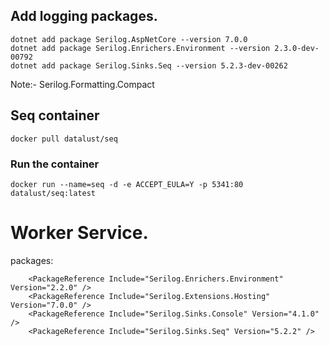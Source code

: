 

## Add logging packages. 

```
dotnet add package Serilog.AspNetCore --version 7.0.0
dotnet add package Serilog.Enrichers.Environment --version 2.3.0-dev-00792
dotnet add package Serilog.Sinks.Seq --version 5.2.3-dev-00262
```

Note:-
Serilog.Formatting.Compact


## Seq container
```
docker pull datalust/seq
```
### Run the container
```
docker run --name=seq -d -e ACCEPT_EULA=Y -p 5341:80 datalust/seq:latest
```


# Worker Service.
packages:
```
    <PackageReference Include="Serilog.Enrichers.Environment" Version="2.2.0" />
    <PackageReference Include="Serilog.Extensions.Hosting" Version="7.0.0" />
    <PackageReference Include="Serilog.Sinks.Console" Version="4.1.0" />
    <PackageReference Include="Serilog.Sinks.Seq" Version="5.2.2" />
```

